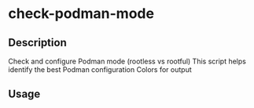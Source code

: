# check-podman-mode

## Description
Check and configure Podman mode (rootless vs rootful)
This script helps identify the best Podman configuration
Colors for output

## Usage

